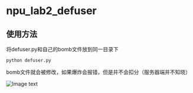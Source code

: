 # npu_lab2_defuser



## 使用方法

将defuser.py和自己的bomb文件放到同一目录下

```
python defuser.py
```

bomb文件就会被修改，如果爆炸会报错，但是并不会扣分（服务器端并不知晓）

![Image text](https://raw.github.com/picture/505f1e80eb8c7a352e33f1d3a2ea9a3b.jpg)
